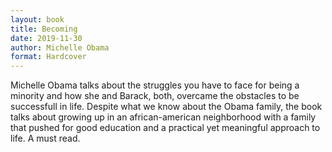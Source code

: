 ```yaml
---
layout: book
title: Becoming
date: 2019-11-30
author: Michelle Obama
format: Hardcover
---
```


Michelle Obama talks about the struggles you have to face for being a minority and how she and Barack, both, overcame the obstacles to be successfull in life. Despite what we know about the Obama family, the book talks about growing up in an african-american neighborhood with a family that pushed for good education and a practical yet meaningful approach to life. A must read.
